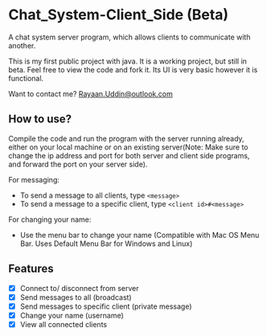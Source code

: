 # Chat_System-Client_Side (Beta)
A chat system server program, which allows clients to communicate with another.

This is my first public project with java. 
It is a working project, but still in beta.
Feel free to view the code and fork it.
Its UI is very basic however it is functional.

Want to contact me? Rayaan.Uddin@outlook.com

## How to use?
Compile the code and run the program with the server running already, either on your local machine or on an existing server(Note: Make sure to change the ip address and port for both server and client side programs, and forward the port on your server side).

For messaging:
- To send a message to all clients, type `<message>`
- To send a message to a specific client, type `<client id>#<message>`

For changing your name:
- Use the menu bar to change your name (Compatible with Mac OS Menu Bar. Uses Default Menu Bar for Windows and Linux)
## Features
- [x] Connect to/ disconnect from server
- [x] Send messages to all (broadcast)
- [x] Send messages to specific client (private message)
- [x] Change your name (username)
- [x] View all connected clients
